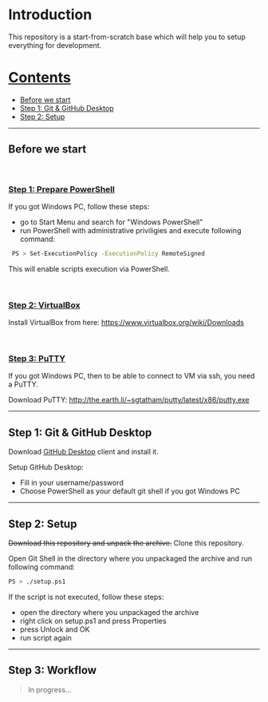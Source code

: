 # Introduction

This repository is a start-from-scratch base which will help you to setup everything for development.

# [Contents](#contents)

- [Before we start](#before-we-start)
- [Step 1: Git & GitHub Desktop](#step-1)
- [Step 2: Setup](#step-2)

----

## <a name="before-we-start">Before we start</a>

<br>

### [Step 1: Prepare PowerShell](#psh)

If you got Windows PC, follow these steps:

 - go to Start Menu and search for "Windows PowerShell"
 - run PowerShell with administrative priviligies and execute following command:
```sh
 PS > Set-ExecutionPolicy -ExecutionPolicy RemoteSigned
```

This will enable scripts execution via PowerShell.

<br>

### [Step 2: VirtualBox](#vbox)

Install VirtualBox from here: https://www.virtualbox.org/wiki/Downloads

<br>

### [Step 3: PuTTY](#putty)

If you got Windows PC, then to be able to connect to VM via ssh, you need a PuTTY.

Download PuTTY: http://the.earth.li/~sgtatham/putty/latest/x86/putty.exe

---

## <a name="step-1">Step 1: Git & GitHub Desktop</a>

Download [GitHub Desktop](https://github-windows.s3.amazonaws.com/GitHubSetup.exe) client and install it.

Setup GitHub Desktop:
 - Fill in your username/password
 - Choose PowerShell as your default git shell if you got Windows PC

---

## <a name="step-2">Step 2: Setup</a>

~~Download this repository and unpack the archive.~~ Clone this repository.

Open Git Shell in the directory where you unpackaged the archive and run following command:

```sh
PS > ./setup.ps1
```

If the script is not executed, follow these steps:
 - open the directory where you unpackaged the archive
 - right click on setup.ps1 and press Properties
 - press Unlock and OK
 - run script again

---

## <a name="step-3">Step 3: Workflow</a>

> In progress...
